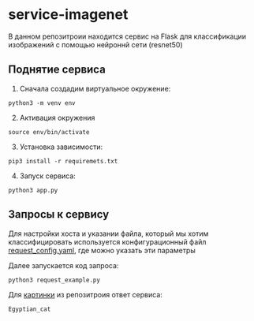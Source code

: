 # service-imagenet
В данном репозитроии находится сервис на Flask для классификации изображений с помощью нейроннй сети (resnet50)

## Поднятие сервиса

1. Сначала создадим виртуальное окружение:
```
python3 -m venv env
```
2. Активация окружения
```
source env/bin/activate
```
3. Установка зависимости:
```
pip3 install -r requiremets.txt
```
4. Запуск сервиса:
```
python3 app.py
```

## Запросы к сервису
Для настройки хоста и указании файла, который мы хотим классифицировать используется конфигурационный файл [request_config.yaml](https://github.com/Landaunn/service-imagenet/blob/main/request_config.yaml), где можно указать эти параметры <br/>

Далее запускается код запроса:
```
python3 request_example.py
```
Для [картинки](https://github.com/Landaunn/service-imagenet/blob/main/cat.png) из репозитроия ответ сервиса:
```
Egyptian_cat
```
